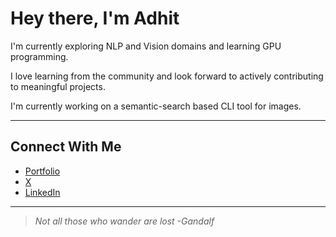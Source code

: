 # Hey there, I'm Adhit

I'm currently exploring NLP and Vision domains and learning GPU programming.

I love learning from the community and look forward to actively contributing to meaningful projects.

I'm currently working on a semantic-search based CLI tool for images.

---

## Connect With Me

- [Portfolio](https://erizosamurai.vercel.app)
- [X](https://x.com/ErizoSamurai)
- [LinkedIn](https://www.linkedin.com/in/adhitsimhadri/)

---

> *Not all those who wander are lost -Gandalf*
